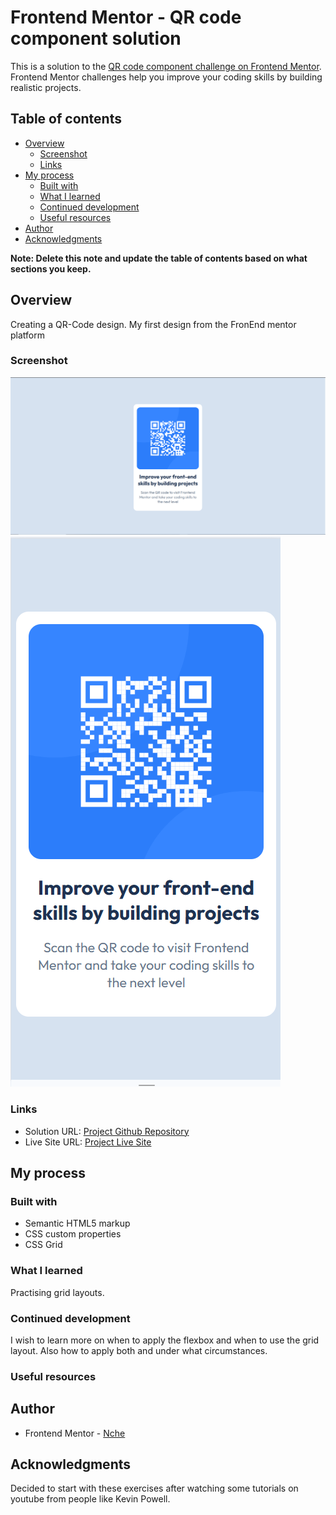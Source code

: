 # Frontend Mentor - QR code component solution

This is a solution to the [QR code component challenge on Frontend Mentor](https://www.frontendmentor.io/challenges/qr-code-component-iux_sIO_H). Frontend Mentor challenges help you improve your coding skills by building realistic projects. 

## Table of contents

- [Overview](#overview)
  - [Screenshot](#screenshot)
  - [Links](#links)
- [My process](#my-process)
  - [Built with](#built-with)
  - [What I learned](#what-i-learned)
  - [Continued development](#continued-development)
  - [Useful resources](#useful-resources)
- [Author](#author)
- [Acknowledgments](#acknowledgments)

**Note: Delete this note and update the table of contents based on what sections you keep.**

## Overview

Creating a QR-Code design. 
My first design from the FronEnd mentor platform

### Screenshot

![Desktop View](./product-design/desktop-view%20-%20qr%20code%20design.png)
![Mobile View](./product-design/mobile-view-qr%20code%20design.png)


### Links

- Solution URL: [Project Github Repository](https://github.com/Nche12/qr-code-component-main)
- Live Site URL: [Project Live Site](https://nche12.github.io/qr-code-component-main/)

## My process


### Built with

- Semantic HTML5 markup
- CSS custom properties
- CSS Grid

### What I learned

Practising grid layouts.

### Continued development

I wish to learn more on when to apply the flexbox and when to use the grid layout. Also how to apply both and under what circumstances.

### Useful resources

<!-- - [Example resource 1](https://www.example.com) - This helped me for XYZ reason. I really liked this pattern and will use it going forward.
- [Example resource 2](https://www.example.com) - This is an amazing article which helped me finally understand XYZ. I'd recommend it to anyone still learning this concept. -->

## Author

<!-- - Website - [Add your name here](https://www.your-site.com) -->
- Frontend Mentor - [Nche](https://www.frontendmentor.io/profile/Nche12)

## Acknowledgments

Decided to start with these exercises after watching some tutorials on youtube from people like Kevin Powell.
